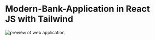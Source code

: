 # Modern-Bank-Application in React JS with Tailwind

<img src="https://github.com/lwan1/Modern-Bank-Application/blob/main/preview.png" alt="preview of web application">
